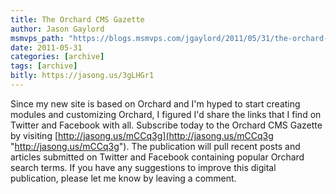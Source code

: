 ```yaml
---
title: The Orchard CMS Gazette
author: Jason Gaylord
msmvps_path: "https://blogs.msmvps.com/jgaylord/2011/05/31/the-orchard-cms-gazette/"
date: 2011-05-31
categories: [archive]
tags: [archive]
bitly: https://jasong.us/3gLHGr1
---
```


Since my new site is based on Orchard and I'm hyped to start creating modules and customizing Orchard, I figured I'd share the links that I find on Twitter and Facebook with all. Subscribe today to the Orchard CMS Gazette by visiting [http://jasong.us/mCCq3g](http://jasong.us/mCCq3g "http://jasong.us/mCCq3g"). The publication will pull recent posts and articles submitted on Twitter and Facebook containing popular Orchard search terms. If you have any suggestions to improve this digital publication, please let me know by leaving a comment.
